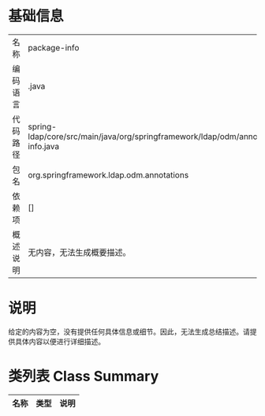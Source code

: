 # 基础信息

|      |      |
|------|------|
| 名称 | package-info |
| 编码语言 | .java |
| 代码路径 | spring-ldap/core/src/main/java/org/springframework/ldap/odm/annotations/package-info.java |
| 包名 | org.springframework.ldap.odm.annotations |
| 依赖项 | [] |
| 概述说明 | 无内容，无法生成概要描述。 |

# 说明

给定的内容为空，没有提供任何具体信息或细节。因此，无法生成总结描述。请提供具体内容以便进行详细描述。

# 类列表 Class Summary

| 名称   | 类型  | 说明 |
|-------|------|-------------|




